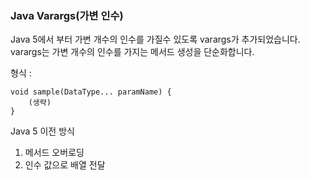 ### Java Varargs(가변 인수)

Java 5에서 부터 가변 개수의 인수를 가질수 있도록 varargs가 추가되었습니다.
varargs는 가변 개수의 인수를 가지는 메서드 생성을 단순화합니다.

형식 : 
```
void sample(DataType... paramName) {
    (생략)
}
```

Java 5 이전 방식
1) 메서드 오버로딩
2) 인수 값으로 배열 전달
